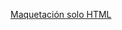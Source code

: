 <a href="https://jcalduin.github.io/WorkTechSolutions.ProyectoWeb/Maquetacion%20HTML/index.html">Maquetación solo HTML</a>
